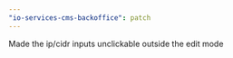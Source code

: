 ```yaml
---
"io-services-cms-backoffice": patch
---
```


Made the ip/cidr inputs unclickable outside the edit mode
